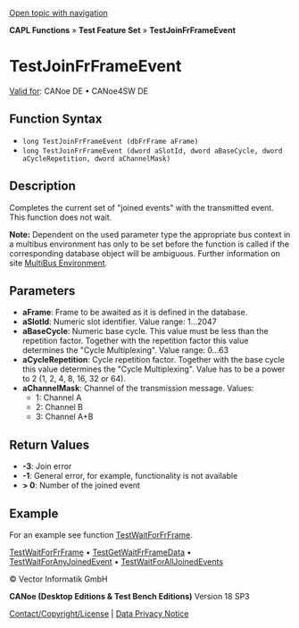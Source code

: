 [Open topic with navigation](../../../../../CANoeDEFamily.htm#Topics/CAPLFunctions/Test/Functions/CAPLfunctionTestJoinFrFrameEvent.md)

**CAPL Functions** » **Test Feature Set** » **TestJoinFrFrameEvent**

# TestJoinFrFrameEvent

[Valid for](../../../Shared/FeatureAvailability.md): CANoe DE • CANoe4SW DE

## Function Syntax

- `long TestJoinFrFrameEvent (dbFrFrame aFrame)`
- `long TestJoinFrFrameEvent (dword aSlotId, dword aBaseCycle, dword aCycleRepetition, dword aChannelMask)`

## Description

Completes the current set of "joined events" with the transmitted event. This function does not wait.

**Note:** Dependent on the used parameter type the appropriate bus context in a multibus environment has only to be set before the function is called if the corresponding database object will be ambiguous. Further information on site [MultiBus Environment](../../../Shared/CAPL/General/TestMultiBusEnvironment.md).

## Parameters

- **aFrame**: Frame to be awaited as it is defined in the database.
- **aSlotId**: Numeric slot identifier. Value range: 1...2047
- **aBaseCycle**: Numeric base cycle. This value must be less than the repetition factor. Together with the repetition factor this value determines the "Cycle Multiplexing". Value range: 0...63
- **aCycleRepetition**: Cycle repetition factor. Together with the base cycle this value determines the "Cycle Multiplexing". Value has to be a power to 2 (1, 2, 4, 8, 16, 32 or 64).
- **aChannelMask**: Channel of the transmission message. Values:
  - 1: Channel A
  - 2: Channel B
  - 3: Channel A+B

## Return Values

- **-3**: Join error
- **-1**: General error, for example, functionality is not available
- **> 0**: Number of the joined event

## Example

For an example see function [TestWaitForFrFrame](CAPLfunctionTestWaitForFrFrame.md).

[TestWaitForFrFrame](CAPLfunctionTestWaitForFrFrame.md) • [TestGetWaitFrFrameData](CAPLfunctionTestGetWaitFrFrameData.md) • [TestWaitForAnyJoinedEvent](CAPLfunctionTestWaitForAnyJoinedEvent.md) • [TestWaitForAllJoinedEvents](CAPLfunctionTestWaitForAllJoinedEvents.md)

© Vector Informatik GmbH

**CANoe (Desktop Editions & Test Bench Editions)** Version 18 SP3

[Contact/Copyright/License](../../../Shared/ContactCopyrightLicense.md) | [Data Privacy Notice](https://www.vector.com/int/en/company/get-info/privacy-policy/)